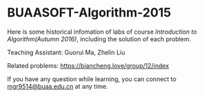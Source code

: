 # BUAASOFT-Algorithm-2015

Here is some historical infomation of labs of course _Introduction to Algorithm(Autumn 2016)_, including the solution of each problem.

Teaching Assistant: Guorui Ma, Zhelin Liu

Related problems: https://biancheng.love/group/12/index

If you have any question while learning, you can connect to mgr9514@buaa.edu.cn at any time.